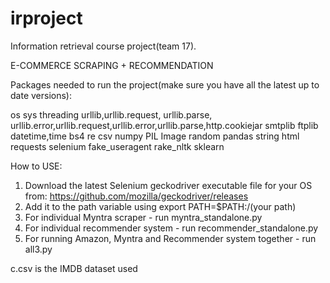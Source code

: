 # irproject
Information retrieval course project(team 17). 

E-COMMERCE SCRAPING + RECOMMENDATION

Packages needed to run the project(make sure you have all the latest up to date versions):

os
sys
threading
urllib,urllib.request, urllib.parse, urllib.error,urllib.request,urllib.error,urllib.parse,http.cookiejar
smtplib
ftplib
datetime,time
bs4
re
csv
numpy
PIL
Image
random
pandas
string
html
requests
selenium
fake_useragent
rake_nltk
sklearn



How to USE:

1) Download the latest Selenium geckodriver executable file for your OS from: https://github.com/mozilla/geckodriver/releases
2) Add it to the path variable using export PATH=$PATH:/(your path)
3) For individual Myntra scraper - run myntra_standalone.py
4) For individual recommender system - run recommender_standalone.py
5) For running Amazon, Myntra and Recommender system together - run all3.py

c.csv is the IMDB dataset used



